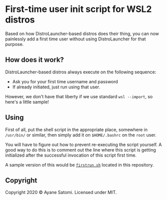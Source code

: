 # First-time user init script for WSL2 distros

Based on how DistroLauncher-based distros does their thing, you can now painlessly add a first time user without using DistroLauncher for that purpose.

## How does it work?

DistroLauncher-based distros always execute on the following sequence:

- Ask you for your first time username and password
- If already initiated, just run using that user.

However, we don't have that liberty if we use standard `wsl --import`, so here's a little sample!

## Using

First of all, put the shell script in the appropriate place, somewhere in `/usr/bin/` or similar, then simply add it on `$HOME/.bashrc` on the `root` user.

You will have to figure out how to prevent re-executing the script yourself. A good way to do this is to comment out the line where this script is getting initialized after the successful invocation of this script first time.

A sample version of this would be [`firstrun.sh`](https://github.com/sr229/wslinit/blob/master/firstrun.sh) located in this repository.

## Copyright

Copyright 2020 &copy; Ayane Satomi. Licensed under MIT.
